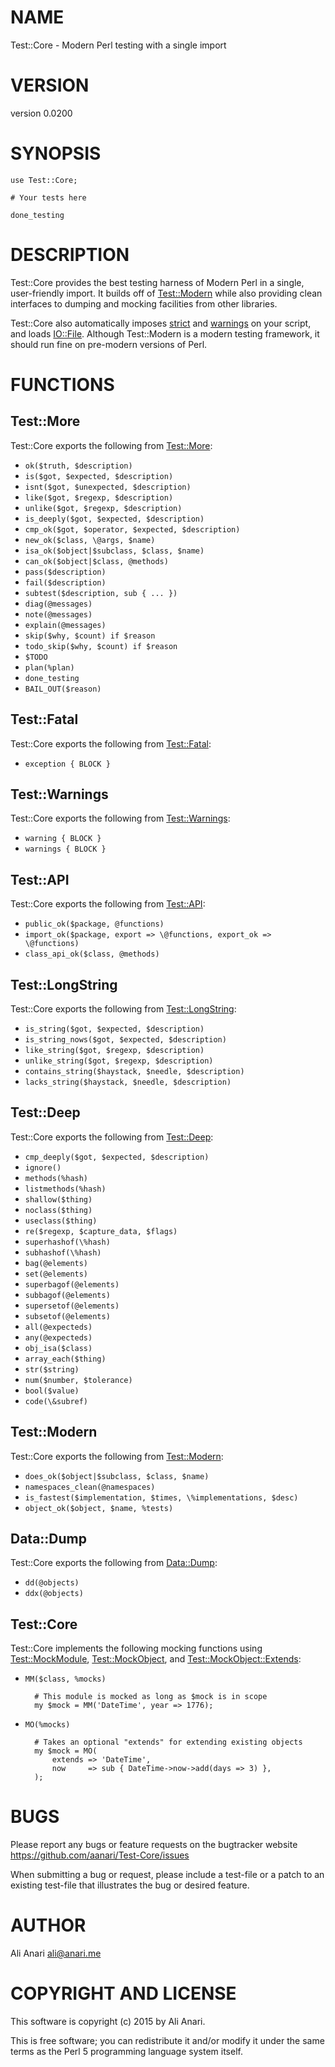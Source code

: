 # NAME

Test::Core - Modern Perl testing with a single import

# VERSION

version 0.0200

# SYNOPSIS

    use Test::Core;

    # Your tests here

    done_testing

# DESCRIPTION

Test::Core provides the best testing harness of Modern Perl in a single, user-friendly import. It builds off of [Test::Modern](https://metacpan.org/pod/Test::Modern) while also providing clean interfaces to dumping and mocking facilities from other libraries.

Test::Core also automatically imposes [strict](https://metacpan.org/pod/strict) and [warnings](https://metacpan.org/pod/warnings) on your script, and loads [IO::File](https://metacpan.org/pod/IO::File). Although Test::Modern is a modern testing framework, it should run fine on pre-modern versions of Perl.

# FUNCTIONS

## Test::More

Test::Core exports the following from [Test::More](https://metacpan.org/pod/Test::More):

- `ok($truth, $description)`
- `is($got, $expected, $description)`
- `isnt($got, $unexpected, $description)`
- `like($got, $regexp, $description)`
- `unlike($got, $regexp, $description)`
- `is_deeply($got, $expected, $description)`
- `cmp_ok($got, $operator, $expected, $description)`
- `new_ok($class, \@args, $name)`
- `isa_ok($object|$subclass, $class, $name)`
- `can_ok($object|$class, @methods)`
- `pass($description)`
- `fail($description)`
- `subtest($description, sub { ... })`
- `diag(@messages)`
- `note(@messages)`
- `explain(@messages)`
- `skip($why, $count) if $reason`
- `todo_skip($why, $count) if $reason`
- `$TODO`
- `plan(%plan)`
- `done_testing`
- `BAIL_OUT($reason)`

## Test::Fatal

Test::Core exports the following from [Test::Fatal](https://metacpan.org/pod/Test::Fatal):

- `exception { BLOCK }`

## Test::Warnings

Test::Core exports the following from [Test::Warnings](https://metacpan.org/pod/Test::Warnings):

- `warning { BLOCK }`
- `warnings { BLOCK }`

## Test::API

Test::Core exports the following from [Test::API](https://metacpan.org/pod/Test::API):

- `public_ok($package, @functions)`
- `import_ok($package, export => \@functions, export_ok => \@functions)`
- `class_api_ok($class, @methods)`

## Test::LongString

Test::Core exports the following from [Test::LongString](https://metacpan.org/pod/Test::LongString):

- `is_string($got, $expected, $description)`
- `is_string_nows($got, $expected, $description)`
- `like_string($got, $regexp, $description)`
- `unlike_string($got, $regexp, $description)`
- `contains_string($haystack, $needle, $description)`
- `lacks_string($haystack, $needle, $description)`

## Test::Deep

Test::Core exports the following from [Test::Deep](https://metacpan.org/pod/Test::Deep):

- `cmp_deeply($got, $expected, $description)`
- `ignore()`
- `methods(%hash)`
- `listmethods(%hash)`
- `shallow($thing)`
- `noclass($thing)`
- `useclass($thing)`
- `re($regexp, $capture_data, $flags)`
- `superhashof(\%hash)`
- `subhashof(\%hash)`
- `bag(@elements)`
- `set(@elements)`
- `superbagof(@elements)`
- `subbagof(@elements)`
- `supersetof(@elements)`
- `subsetof(@elements)`
- `all(@expecteds)`
- `any(@expecteds)`
- `obj_isa($class)`
- `array_each($thing)`
- `str($string)`
- `num($number, $tolerance)`
- `bool($value)`
- `code(\&subref)`

## Test::Modern

Test::Core exports the following from [Test::Modern](https://metacpan.org/pod/Test::Modern):

- `does_ok($object|$subclass, $class, $name)`
- `namespaces_clean(@namespaces)`
- `is_fastest($implementation, $times, \%implementations, $desc)`
- `object_ok($object, $name, %tests)`

## Data::Dump

Test::Core exports the following from [Data::Dump](https://metacpan.org/pod/Data::Dump):

- `dd(@objects)`
- `ddx(@objects)`

## Test::Core

Test::Core implements the following mocking functions using [Test::MockModule](https://metacpan.org/pod/Test::MockModule), [Test::MockObject](https://metacpan.org/pod/Test::MockObject), and [Test::MockObject::Extends](https://metacpan.org/pod/Test::MockObject::Extends):

- `MM($class, %mocks)`

        # This module is mocked as long as $mock is in scope
        my $mock = MM('DateTime', year => 1776);

- `MO(%mocks)`

        # Takes an optional "extends" for extending existing objects
        my $mock = MO(
            extends => 'DateTime',
            now     => sub { DateTime->now->add(days => 3) },
        );

# BUGS

Please report any bugs or feature requests on the bugtracker website
https://github.com/aanari/Test-Core/issues

When submitting a bug or request, please include a test-file or a
patch to an existing test-file that illustrates the bug or desired
feature.

# AUTHOR

Ali Anari <ali@anari.me>

# COPYRIGHT AND LICENSE

This software is copyright (c) 2015 by Ali Anari.

This is free software; you can redistribute it and/or modify it under
the same terms as the Perl 5 programming language system itself.
